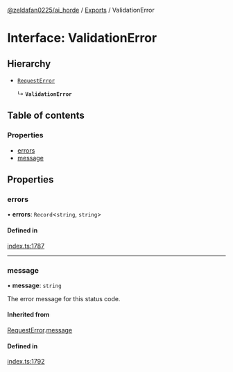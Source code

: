 [@zeldafan0225/ai_horde](../README.md) / [Exports](../modules.md) / ValidationError

# Interface: ValidationError

## Hierarchy

- [`RequestError`](RequestError.md)

  ↳ **`ValidationError`**

## Table of contents

### Properties

- [errors](ValidationError.md#errors)
- [message](ValidationError.md#message)

## Properties

### errors

• **errors**: `Record`<`string`, `string`\>

#### Defined in

[index.ts:1787](https://github.com/ZeldaFan0225/ai_horde/blob/1d5fbc0/index.ts#L1787)

___

### message

• **message**: `string`

The error message for this status code.

#### Inherited from

[RequestError](RequestError.md).[message](RequestError.md#message)

#### Defined in

[index.ts:1792](https://github.com/ZeldaFan0225/ai_horde/blob/1d5fbc0/index.ts#L1792)
